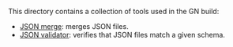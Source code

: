 This directory contains a collection of tools used in the GN build:
- [JSON merge](json_merge/): merges JSON files.
- [JSON validator](json_validator/): verifies that JSON files match a given
  schema.
